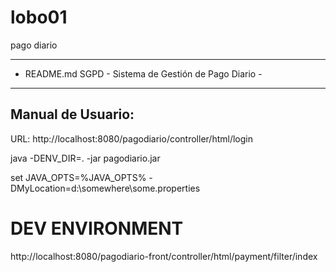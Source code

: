 # lobo01
pago diario


------------------------------------------------------
- README.md SGPD - Sistema de Gestión de Pago Diario -
------------------------------------------------------

Manual de Usuario:
-----------------

URL: http://localhost:8080/pagodiario/controller/html/login


java -DENV_DIR=. -jar pagodiario.jar


set JAVA_OPTS=%JAVA_OPTS% -DMyLocation=d:\somewhere\some.properties

# DEV ENVIRONMENT
http://localhost:8080/pagodiario-front/controller/html/payment/filter/index


